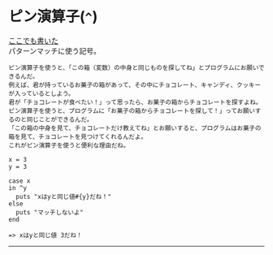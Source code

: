# ピン演算子(`^`)
[ここでも書いた](https://github.com/Tarara33/TIL/blob/main/Ruby/%E3%83%91%E3%82%BF%E3%83%BC%E3%83%B3%E3%83%9E%E3%83%83%E3%83%81/%E3%83%91%E3%82%BF%E3%83%BC%E3%83%B3%E3%83%9E%E3%83%83%E3%83%81%E3%81%AE%E7%A8%AE%E9%A1%9E/variable.md#%E3%83%94%E3%83%B3%E6%BC%94%E7%AE%97%E5%AD%90)  
パターンマッチに使う記号。  
~~~
ピン演算子を使うと、「この箱（変数）の中身と同じものを探してね」とプログラムにお願いできるんだ。
例えば、君が持っているお菓子の箱があって、その中にチョコレート、キャンディ、クッキーが入っているとしよう。  
君が「チョコレートが食べたい！」って思ったら、お菓子の箱からチョコレートを探すよね。  
ピン演算子を使うと、プログラムに「お菓子の箱からチョコレートを探して！」ってお願いするのと同じことができるんだ。
「この箱の中身を見て、チョコレートだけ教えてね」とお願いすると、プログラムはお菓子の箱を見て、チョコレートを見つけてくれるんだよ。
これがピン演算子を使うと便利な理由だね。
~~~

~~~
x = 3
y = 3

case x
in ^y
  puts "xはyと同じ値#{y}だね！"
else
  puts "マッチしないよ"
end

=> xはyと同じ値 3だね！
~~~
***
